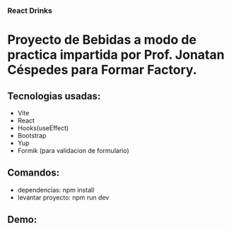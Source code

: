 ### React Drinks

# Proyecto de Bebidas a modo de practica impartida por Prof. Jonatan Céspedes para Formar Factory.

## Tecnologias usadas:
- Vite
- React
- Hooks(useEffect)
- Bootstrap
- Yup
- Formik (para validacion de formulario)

## Comandos:

- dependencias: npm install
- levantar proyecto: npm run dev

## Demo:
